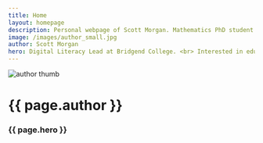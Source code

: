 ```yaml
---
title: Home
layout: homepage
description: Personal webpage of Scott Morgan. Mathematics PhD student at Cardiff University. Researching boundary layer stability theory. Interested in education, coding and all things tech.
image: /images/author_small.jpg
author: Scott Morgan
hero: Digital Literacy Lead at Bridgend College. <br> Interested in education, coding and all things tech.
---
```


<img src="{{ page.image }}" alt="author thumb" class="dot">
<h1>{{ page.author }}</h1>
<h3>{{ page.hero }}</h3>
